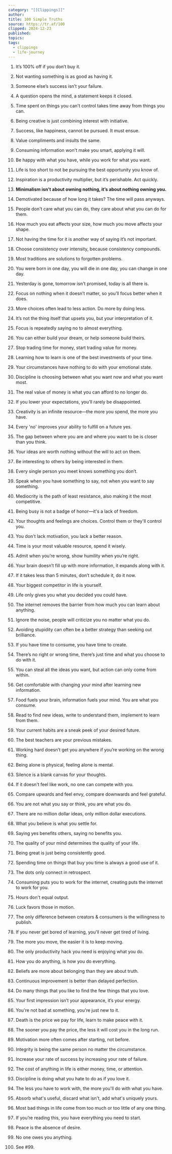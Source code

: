 ```yaml
---
category: "[[Clippings]]"
author: 
title: 100 Simple Truths
source: https://tr.af/100
clipped: 2024-12-23
published: 
topics: 
tags:
  - clippings
  - life-journey
---
```


1.  It’s 100% off if you don’t buy it.
    
2.  Not wanting something is as good as having it.
    
3.  Someone else’s success isn’t your failure.
    
4.  A question opens the mind, a statement keeps it closed.
    
5.  Time spent on things you can't control takes time away from things you can.
    
6.  Being creative is just combining interest with initiative.
    
7.  Success, like happiness, cannot be pursued. It must ensue.
    
8.  Value compliments and insults the same.
    
9.  Consuming information won't make you smart, applying it will.
    
10.  Be happy with what you have, while you work for what you want.
    
11.  Life is too short to not be pursuing the best opportunity you know of.
    
12.  Inspiration is a productivity multiplier, but it’s perishable. Act quickly.
    
13.  **Minimalism isn't about owning nothing, it’s about nothing owning you.**
    
14.  Demotivated because of how long it takes? The time will pass anyways.
    
15.  People don't care what you can do, they care about what you can do for them.
    
16.  How much you eat affects your size, how much you move affects your shape.
    
17.  Not having the time for it is another way of saying it’s not important.
    
18.  Choose consistency over intensity, because consistency compounds.
    
19.  Most traditions are solutions to forgotten problems.
    
20.  You were born in one day, you will die in one day, you can change in one day.
    
21.  Yesterday is gone, tomorrow isn't promised, today is all there is.
    
22.  Focus on nothing when it doesn’t matter, so you’ll focus better when it does.
    
23.  More choices often lead to less action. Do more by doing less.
    
24.  It’s not the thing itself that upsets you, but your interpretation of it.
    
25.  Focus is repeatedly saying no to almost everything.
    
26.  You can either build your dream, or help someone build theirs.
    
27.  Stop trading time for money, start trading value for money.
    
28.  Learning how to learn is one of the best investments of your time.
    
29.  Your circumstances have nothing to do with your emotional state.
    
30.  Discipline is choosing between what you want now and what you want most.
    
31.  The real value of money is what you can afford to no longer do.
    
32.  If you lower your expectations, you’ll rarely be disappointed.
    
33.  Creativity is an infinite resource—the more you spend, the more you have.
    
34.  Every 'no' improves your ability to fulfill on a future yes.
    
35.  The gap between where you are and where you want to be is closer than you think.
    
36.  Your ideas are worth nothing without the will to act on them.
    
37.  Be interesting to others by being interested in them.
    
38.  Every single person you meet knows something you don’t.
    
39.  Speak when you have something to say, not when you want to say something.
    
40.  Mediocrity is the path of least resistance, also making it the most competitive.
    
41.  Being busy is not a badge of honor—it's a lack of freedom.
    
42.  Your thoughts and feelings are choices. Control them or they'll control you.
    
43.  You don't lack motivation, you lack a better reason.
    
44.  Time is your most valuable resource, spend it wisely.
    
45.  Admit when you’re wrong, show humility when you’re right.
    
46.  Your brain doesn’t fill up with more information, it expands along with it.
    
47.  If it takes less than 5 minutes, don’t schedule it, do it now.
    
48.  Your biggest competitor in life is yourself.
    
49.  Life only gives you what you decided you could have.
    
50.  The internet removes the barrier from how much you can learn about anything.
    
51.  Ignore the noise, people will criticize you no matter what you do.
    
52.  Avoiding stupidity can often be a better strategy than seeking out brilliance.
    
53.  If you have time to consume, you have time to create.
    
54.  There’s no right or wrong time, there’s just time and what you choose to do with it.
    
55.  You can steal all the ideas you want, but action can only come from within.
    
56.  Get comfortable with changing your mind after learning new information.
    
57.  Food fuels your brain, information fuels your mind. You are what you consume.
    
58.  Read to find new ideas, write to understand them, implement to learn from them.
    
59.  Your current habits are a sneak peek of your desired future.
    
60.  The best teachers are your previous mistakes.
    
61.  Working hard doesn’t get you anywhere if you’re working on the wrong thing.
    
62.  Being alone is physical, feeling alone is mental.
    
63.  Silence is a blank canvas for your thoughts.
    
64.  If it doesn't feel like work, no one can compete with you.
    
65.  Compare upwards and feel envy, compare downwards and feel grateful.
    
66.  You are not what you say or think, you are what you do.
    
67.  There are no million dollar ideas, only million dollar executions.
    
68.  What you believe is what you settle for.
    
69.  Saying yes benefits others, saying no benefits you.
    
70.  The quality of your mind determines the quality of your life.
    
71.  Being great is just being consistently good.
    
72.  Spending time on things that buy you time is always a good use of it.
    
73.  The dots only connect in retrospect.
    
74.  Consuming puts you to work for the internet, creating puts the internet to work for you.
    
75.  Hours don't equal output.
    
76.  Luck favors those in motion.
    
77.  The only difference between creators & consumers is the willingness to publish.
    
78.  If you never get bored of learning, you'll never get tired of living.
    
79.  The more you move, the easier it is to keep moving.
    
80.  The only productivity hack you need is enjoying what you do.
    
81.  How you do anything, is how you do everything.
    
82.  Beliefs are more about belonging than they are about truth.
    
83.  Continuous improvement is better than delayed perfection.
    
84.  Do many things that you like to find the few things that you love.
    
85.  Your first impression isn’t your appearance, it’s your energy.
    
86.  You're not bad at something, you're just new to it.
    
87.  Death is the price we pay for life, learn to make peace with it.
    
88.  The sooner you pay the price, the less it will cost you in the long run.
    
89.  Motivation more often comes after starting, not before.
    
90.  Integrity is being the same person no matter the circumstance.
    
91.  Increase your rate of success by increasing your rate of failure.
    
92.  The cost of anything in life is either money, time, or attention.
    
93.  Discipline is doing what you hate to do as if you love it.
    
94.  The less you have to work with, the more you'll do with what you have.
    
95.  Absorb what's useful, discard what isn't, add what's uniquely yours.
    
96.  Most bad things in life come from too much or too little of any one thing.
    
97.  If you’re reading this, you have everything you need to start.
    
98.  Peace is the absence of desire.
    
99.  No one owes you anything.
    
100.  See #99.
